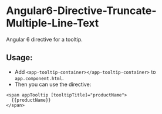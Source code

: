 # Angular6-Directive-Truncate-Multiple-Line-Text
Angular 6 directive for a tooltip.

## Usage:
* Add `<app-tooltip-container></app-tooltip-container>` to `app.component.html`.
* Then you can use the directive: 
```
<span appTooltip [tooltipTitle]="productName">
  {{productName}}
</span>
```

